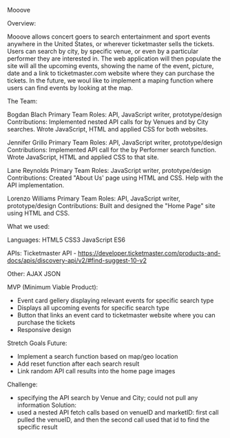 Mooove




Overview:

Mooove allows concert goers to search entertainment and sport events anywhere in the United States, or wherever ticketmaster sells the tickets. Users can search by
city, by specific venue, or even by a particular performer they are interested in. The web application will then populate the site will all the upcoming events,
showing the name of the event, picture, date and a link to ticketmaster.com website where they can purchase the tickets. In the future, we woul like to implement
a maping function where users can find events by looking at the map.



The Team:

Bogdan Blach
Primary Team Roles: API, JavaScript writer, prototype/design
Contributions: Implemented nested API calls for by Venues and by City searches. Wrote JavaScript, HTML and applied CSS for both websites.

Jennifer Grillo
Primary Team Roles: API, JavaScript writer, prototype/design
Contributions: Implemented API call for the by Performer search function. Wrote JavaScript, HTML and applied CSS to that site.

Lane Reynolds
Primary Team Roles: JavaScript writer, prototype/design
Contributions: Created "About Us' page using HTML and CSS. Help with the API implementation.

Lorenzo Williams
Primary Team Roles: API, JavaScript writer, prototype/design
Contributions: Built and designed the "Home Page" site using HTML and CSS.



What we used:

Languages:
HTML5
CSS3
JavaScript ES6


APIs:
Ticketmaster API - https://developer.ticketmaster.com/products-and-docs/apis/discovery-api/v2/#find-suggest-10-v2

Other:
AJAX
JSON


MVP (Minimum Viable Product):
- Event card gellery displaying relevant events for specific search type
- Displays all upcoming events for specific search type
- Button that links an event card to ticketmaster website where you can purchase the tickets
- Responsive design


Stretch Goals Future:
- Implement a search function based on map/geo location
- Add reset function after each search result
- Link random API call results into the home page images


Challenge:
 - specifying the API search by Venue and City; could not pull any information
 Solution:
 - used a nested API fetch calls based on venueID and marketID: first call pulled the venueID, and then the second call used that id to find the specific result
 


